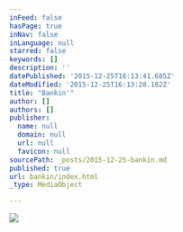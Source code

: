 ```yaml
---
inFeed: false
hasPage: true
inNav: false
inLanguage: null
starred: false
keywords: []
description: ''
datePublished: '2015-12-25T16:13:41.685Z'
dateModified: '2015-12-25T16:13:28.182Z'
title: "Bankin'"
author: []
authors: []
publisher:
  name: null
  domain: null
  url: null
  favicon: null
sourcePath: _posts/2015-12-25-bankin.md
published: true
url: bankin/index.html
_type: MediaObject

---
```

![](https://s3-us-west-2.amazonaws.com/the-grid-img/p/c4ffc0ff00fd534f22778c05ddae3eba2b7b3d8c.png)